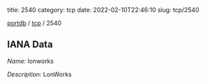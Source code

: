 title: 2540
category: tcp
date: 2022-02-10T22:46:10
slug: tcp/2540

[portdb](/) / [tcp](/category/tcp.html) / 2540


## IANA Data

_Name:_ lonworks

_Description:_ LonWorks

